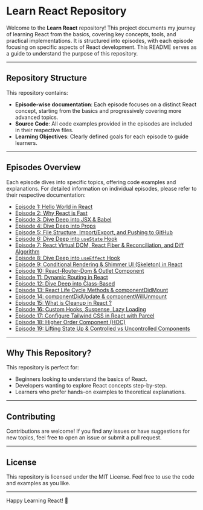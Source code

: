 # Learn React Repository

Welcome to the **Learn React** repository! This project documents my journey of learning React from the basics, covering key concepts, tools, and practical implementations. It is structured into episodes, with each episode focusing on specific aspects of React development. This README serves as a guide to understand the purpose of this repository.

---

## Repository Structure

This repository contains:

- **Episode-wise documentation**: Each episode focuses on a distinct React concept, starting from the basics and progressively covering more advanced topics.
- **Source Code**: All code examples provided in the episodes are included in their respective files.
- **Learning Objectives**: Clearly defined goals for each episode to guide learners.

---

## Episodes Overview

Each episode dives into specific topics, offering code examples and explanations. For detailed information on individual episodes, please refer to their respective documentation:

- [Episode 1: Hello World in React](./Episode_01/Readme.md)
- [Episode 2: Why React is Fast](./Episode_02/Readme.md)
- [Episode 3: Dive Deep into JSX & Babel](./Episode_03/Readme.md)
- [Episode 4: Dive Deep into Props](./Episode_04/Readme.md)
- [Episode 5: File Structure, Import/Export, and Pushing to GitHub](./Episode_05/Readme.md)
- [Episode 6: Dive Deep into `useState` Hook](./Episode_06/Readme.md)
- [Episode 7: React Virtual DOM, React Fiber & Reconciliation, and Diff Algorithm](./Episode_07/Readme.md)
- [Episode 8: Dive Deep into `useEffect` Hook](./Episode_08/Readme.md)
- [Episode 9: Conditional Rendering & Shimmer UI (Skeleton) in React](./Episode_09/Readme.md)
- [Episode 10: React-Router-Dom & Outlet Component](./Episode_10/Readme.md)
- [Episode 11: Dynamic Routing in React](./Episode_11/Readme.md)
- [Episode 12: Dive Deep into Class-Based](./Episode_12/Readme.md)
- [Episode 13: React Life Cycle Methods & componentDidMount](./Episode_13/Readme.md)
- [Episode 14: componentDidUpdate & componentWillUnmount](./Episode_14/Readme.md)
- [Episode 15: What is Cleanup in React ?](./Episode_15/Readme.md)
- [Episode 16: Custom Hooks, Suspense, Lazy Loading](./Episode_16/Readme.md)
- [Episode 17: Configure Tailwind CSS in React with Parcel](./Episode_17/Readme.md)
- [Episode 18: Higher Order Component (HOC)](./Episode_18/Readme.md)
- [Episode 19: Lifting State Up & Controlled vs Uncontrolled Components](./Episode_19/Readme.md)

---

## Why This Repository?

This repository is perfect for:

- Beginners looking to understand the basics of React.
- Developers wanting to explore React concepts step-by-step.
- Learners who prefer hands-on examples to theoretical explanations.

---

## Contributing

Contributions are welcome! If you find any issues or have suggestions for new topics, feel free to open an issue or submit a pull request.

---

## License

This repository is licensed under the MIT License. Feel free to use the code and examples as you like.

---

Happy Learning React! 🎉
